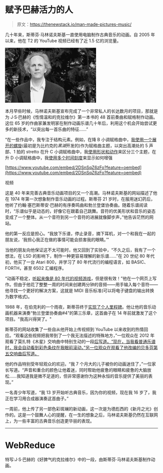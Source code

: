 # 赋予巴赫活力的人

> 原文：<https://thenewstack.io/man-made-pictures-music/>

几十年来，斯蒂芬·马林诺夫斯基一直使用电脑制作古典音乐的动画。自 2005 年以来，他在 T2 的 YouTube 视频已经有了近 1.5 亿的浏览量。

![Stephen Malinowski](img/a977689aca0b50f33cc0adeb7c59e6f9.png)

本月早些时候，马林诺夫斯基宣布完成了一个非常私人的长达数月的项目，那就是为 J·S·巴赫的《性情温和的克拉维尔》第一本书的 48 首前奏曲和赋格制作动画。这位 65 岁的作曲家兼发明家在制作动画乐谱几十年后，利用这个机会开始尝试更多的新技术，“以突出每一首乐曲的特征……”

“在一些作品中，我专注于结构元素。例如，在降 B 小调赋格曲中，[我使用一个展开的螺旋](https://youtu.be/PXMb-0Rdwg4?t=2m50s)(最初是为比约克的*黑湖*开发的)作为赋格曲主题，以突出高潮处的 5 声部、1 拍的 stretto 在升 C 小调赋格曲中，我[使用形状和动作](https://www.youtube.com/watch?v=nWUOVkTE_Gc)来区分三个主题，在升 D 小调赋格曲中，我[使用多个时间刻度](https://www.youtube.com/watch?v=G3E3MRG_L0E)来显示如何增强

[https://www.youtube.com/embed/2DSnSqZ6zFo?feature=oembed](https://www.youtube.com/embed/2DSnSqZ6zFo?feature=oembed)

视频

这是 40 年来完善古典音乐动画项目的又一个高潮。马林诺夫斯基的网站描述了他在 1974 年第一次想象制作音乐动画的过程。斯蒂芬 21 岁时，在服用迷幻药后，他听了约翰·塞巴斯蒂安·巴赫的有序奏鸣曲和勃兰登堡协奏曲。随着乐谱阅读时，“乐谱似乎是动态的，好像它在跟着自己跳舞。音符的优美形状和音乐的姿态变成了一个整体。从一个音符到另一个音符的进展就像脚步声，”他告诉茫然的网站。

他的第一反应是担心。“我放下乐谱，停止录音，摘下耳机，对一个和我在一起的朋友说，‘我担心我正在做的事情可能会损害我的眼睛。’"

当他的朋友向他保证这不太可能时，他又回到了实验中，“不久之后，我有了一个想法，在 LSD 的影响下，制作一种更容易理解的新乐谱……”在 20 世纪 80 年代初，他买了一台 Atari 800，并学习了 80 年代流行的编程语言，如 BASIC、FORTH，甚至 6502 汇编程序。

“动画不稳定，[听起来像是 80 年代的视频游戏](https://www.youtube.com/watch?v=IJ4qJ8mW6-o)，但是很有效！”他在一个网页上写作。但由于他花了整整一周的时间来创建两分钟的音频——用手输入每个音符——他寻找一个更好的解决方案，这就是 MIDI 音乐标准(可以将电子键盘的输出转换为数字格式)。

1988 年，在伯克利的一个雨夜，斯蒂芬终于[实现了个人里程碑](http://www.musanim.com/mam/hist10.html)。他让他的音乐动画机器来演奏“勃兰登堡协奏曲#4”的第三乐章，这首曲子在 14 年前就激发了这个项目。"我高兴得哭了。"

斯蒂芬的网站收集了一些自从他开始上传视频到 YouTube 以来收到的热情回应。“观看这些视频把我带到了一个我无法描述的特殊地方，”一位观众在 2012 年观看了莫扎特《木星》交响曲中特别生动的一段[后写道。“现在，当我看普通乐谱时，我会自动看到彩色条纹在我眼前滚动，”另一位观众在观看了他改编的贝多芬第五交响曲后写道。](https://www.youtube.com/watch?v=SiX3z_fOR5k)

他的作品特别受年轻观众的欢迎。“我 7 个月大的儿子被你的动画迷住了，”一位家长写道。“声音和重合的颜色让他着迷，同时帮助他疲惫的眼睛和疲惫的大脑放松……我知道我是微不足道的，但非常感谢你为这种永恒的音乐提供了美丽的表现。”

一名青少年写道，“我 13 岁开始听古典音乐，因为你的视频，现在我 16 岁了，我正在学习用合成器演奏这首曲子。”

一周前，他上传了另一部色彩斑斓的新动画，这一次是为德彪西的《新月之光》创作的。这是一个鼓舞人心的提醒，在一生的想象之后，马林诺夫斯基仍然在互联网上，为一些丰富的古典音乐创造更华丽的表现。

* * *

# WebReduce

特写:J·S·巴赫的《好脾气的克拉维尔》中的一段，由斯蒂芬·马林诺夫斯基制作动画。

<svg xmlns:xlink="http://www.w3.org/1999/xlink" viewBox="0 0 68 31" version="1.1"><title>Group</title> <desc>Created with Sketch.</desc></svg>